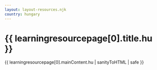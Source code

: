 ```yaml
---
layout: layout-resources.njk
country: hungary
---
```

<h1>{{ learningresourcepage[0].title.hu }}</h1>
{{ learningresourcepage[0].mainContent.hu | sanityToHTML | safe }}
